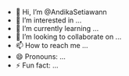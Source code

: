 - 👋 Hi, I’m @AndikaSetiawann
- 👀 I’m interested in ...
- 🌱 I’m currently learning ...
- 💞️ I’m looking to collaborate on ...
- 📫 How to reach me ...
- 😄 Pronouns: ...
- ⚡ Fun fact: ...

<!---
AndikaSetiawann/AndikaSetiawann is a ✨ special ✨ repository because its `README.md` (this file) appears on your GitHub profile.
You can click the Preview link to take a look at your changes.
--->
